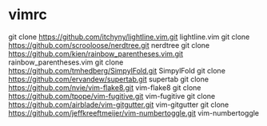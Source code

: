 # vimrc

git clone https://github.com/itchyny/lightline.vim.git lightline.vim
git clone https://github.com/scrooloose/nerdtree.git nerdtree
git clone https://github.com/kien/rainbow_parentheses.vim.git rainbow_parentheses.vim
git clone https://github.com/tmhedberg/SimpylFold.git SimpylFold
git clone https://github.com/ervandew/supertab.git supertab
git clone https://github.com/nvie/vim-flake8.git vim-flake8
git clone https://github.com/tpope/vim-fugitive.git vim-fugitive
git clone https://github.com/airblade/vim-gitgutter.git vim-gitgutter
git clone https://github.com/jeffkreeftmeijer/vim-numbertoggle.git vim-numbertoggle
